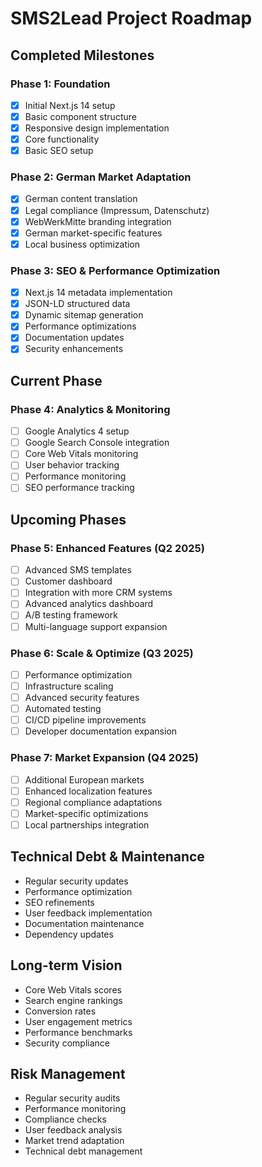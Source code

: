 # SMS2Lead Project Roadmap

## Completed Milestones

### Phase 1: Foundation 
- [x] Initial Next.js 14 setup
- [x] Basic component structure
- [x] Responsive design implementation
- [x] Core functionality
- [x] Basic SEO setup

### Phase 2: German Market Adaptation 
- [x] German content translation
- [x] Legal compliance (Impressum, Datenschutz)
- [x] WebWerkMitte branding integration
- [x] German market-specific features
- [x] Local business optimization

### Phase 3: SEO & Performance Optimization 
- [x] Next.js 14 metadata implementation
- [x] JSON-LD structured data
- [x] Dynamic sitemap generation
- [x] Performance optimizations
- [x] Documentation updates
- [x] Security enhancements

## Current Phase

### Phase 4: Analytics & Monitoring 
- [ ] Google Analytics 4 setup
- [ ] Google Search Console integration
- [ ] Core Web Vitals monitoring
- [ ] User behavior tracking
- [ ] Performance monitoring
- [ ] SEO performance tracking

## Upcoming Phases

### Phase 5: Enhanced Features (Q2 2025)
- [ ] Advanced SMS templates
- [ ] Customer dashboard
- [ ] Integration with more CRM systems
- [ ] Advanced analytics dashboard
- [ ] A/B testing framework
- [ ] Multi-language support expansion

### Phase 6: Scale & Optimize (Q3 2025)
- [ ] Performance optimization
- [ ] Infrastructure scaling
- [ ] Advanced security features
- [ ] Automated testing
- [ ] CI/CD pipeline improvements
- [ ] Developer documentation expansion

### Phase 7: Market Expansion (Q4 2025)
- [ ] Additional European markets
- [ ] Enhanced localization features
- [ ] Regional compliance adaptations
- [ ] Market-specific optimizations
- [ ] Local partnerships integration

## Technical Debt & Maintenance
- Regular security updates
- Performance optimization
- SEO refinements
- User feedback implementation
- Documentation maintenance
- Dependency updates

## Long-term Vision
- Core Web Vitals scores
- Search engine rankings
- Conversion rates
- User engagement metrics
- Performance benchmarks
- Security compliance

## Risk Management
- Regular security audits
- Performance monitoring
- Compliance checks
- User feedback analysis
- Market trend adaptation
- Technical debt management
